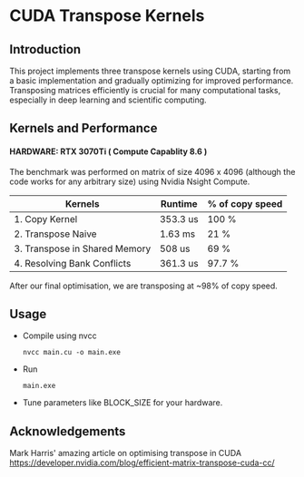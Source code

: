 # CUDA Transpose Kernels
## Introduction
This project implements three transpose kernels using CUDA, starting from a basic implementation and gradually optimizing for improved performance. Transposing matrices efficiently is crucial for many computational tasks, especially in deep learning and scientific computing.

## Kernels and Performance

#### HARDWARE: RTX 3070Ti ( Compute Capablity 8.6 )

The benchmark was performed on matrix of size 4096 x 4096 (although the code works for any arbitrary size) using Nvidia Nsight Compute.

|Kernels|Runtime| % of copy speed|
|--|--|--|
|1. Copy Kernel | 353.3 us | 100 % |
|2. Transpose Naive | 1.63 ms | 21 % |
|3. Transpose in Shared Memory | 508 us | 69 %|
|4. Resolving Bank Conflicts | 361.3 us | 97.7 % |

After our final optimisation, we are transposing at ~98% of copy speed.

## Usage
* Compile using nvcc

    <code>nvcc main.cu -o main.exe</code>

* Run

    <code>main.exe</code>

* Tune parameters like BLOCK_SIZE for your hardware.

## Acknowledgements
Mark Harris' amazing article on optimising transpose in CUDA
https://developer.nvidia.com/blog/efficient-matrix-transpose-cuda-cc/